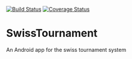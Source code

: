 [![Build Status](https://travis-ci.org/Sh4kE/SwissTournament.svg?branch=master)](https://travis-ci.org/Sh4kE/SwissTournament)
[![Coverage Status](https://coveralls.io/repos/Sh4kE/SwissTournament/badge.svg?branch=master&service=github)](https://coveralls.io/github/Sh4kE/SwissTournament?branch=master)

# SwissTournament
An Android app for the swiss tournament system
